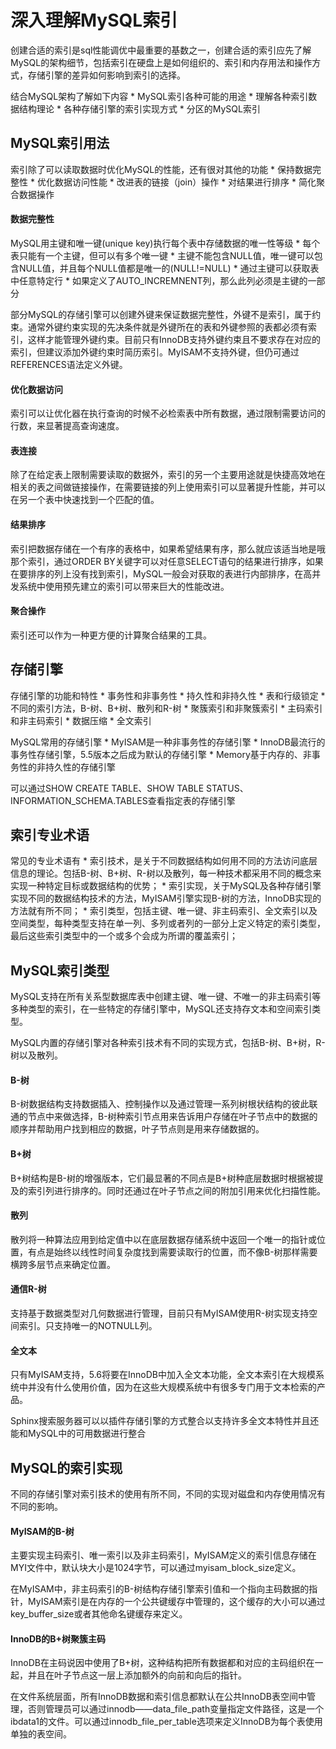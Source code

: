 深入理解MySQL索引
==================

创建合适的索引是sql性能调优中最重要的基数之一，创建合适的索引应先了解MySQL的架构细节，包括索引在硬盘上是如何组织的、索引和内存用法和操作方式，存储引擎的差异如何影响到索引的选择。

结合MySQL架构了解如下内容
    * MySQL索引各种可能的用途
    * 理解各种索引数据结构理论
    * 各种存储引擎的索引实现方式
    * 分区的MySQL索引

MySQL索引用法
--------------

索引除了可以读取数据时优化MySQL的性能，还有很对其他的功能
    * 保持数据完整性
    * 优化数据访问性能
    * 改进表的链接（join）操作
    * 对结果进行排序
    * 简化聚合数据操作

#### 数据完整性

MySQL用主键和唯一键(unique key)执行每个表中存储数据的唯一性等级
    * 每个表只能有一个主键，但可以有多个唯一键
    * 主键不能包含NULL值，唯一键可以包含NULL值，并且每个NULL值都是唯一的(NULL!=NULL)
    * 通过主键可以获取表中任意特定行
    * 如果定义了AUTO_INCREMNENT列，那么此列必须是主键的一部分

部分MySQL的存储引擎可以创建外键来保证数据完整性，外键不是索引，属于约束。通常外键约束实现的先决条件就是外键所在的表和外键参照的表都必须有索引，这样才能管理外键约束。目前只有InnoDB支持外键约束且不要求存在对应的索引，但建议添加外键约束时简历索引。MyISAM不支持外键，但仍可通过REFERENCES语法定义外键。

#### 优化数据访问

索引可以让优化器在执行查询的时候不必检索表中所有数据，通过限制需要访问的行数，来显著提高查询速度。

#### 表连接

除了在给定表上限制需要读取的数据外，索引的另一个主要用途就是快捷高效地在相关的表之间做链接操作，在需要链接的列上使用索引可以显著提升性能，并可以在另一个表中快速找到一个匹配的值。

#### 结果排序

索引把数据存储在一个有序的表格中，如果希望结果有序，那么就应该适当地是哦那个索引，通过ORDER BY关键字可以对任意SELECT语句的结果进行排序，如果在要排序的列上没有找到索引，MySQL一般会对获取的表进行内部排序，在高并发系统中使用预先建立的索引可以带来巨大的性能改进。

#### 聚合操作

索引还可以作为一种更方便的计算聚合结果的工具。

存储引擎
----------

存储引擎的功能和特性
    * 事务性和非事务性
    * 持久性和非持久性
    * 表和行级锁定
    * 不同的索引方法，B-树、B+树、散列和R-树
    * 聚簇索引和非聚簇索引
    * 主码索引和非主码索引
    * 数据压缩
    * 全文索引

MySQL常用的存储引擎
    * MyISAM是一种非事务性的存储引擎
    * InnoDB最流行的事务性存储引擎，5.5版本之后成为默认的存储引擎
    * Memory基于内存的、非事务性的非持久性的存储引擎

可以通过SHOW CREATE TABLE、SHOW TABLE STATUS、INFORMATION_SCHEMA.TABLES查看指定表的存储引擎

索引专业术语
-------------

常见的专业术语有
    * 索引技术，是关于不同数据结构如何用不同的方法访问底层信息的理论。包括B-树、B+树、R-树以及散列，每一种技术都采用不同的概念来实现一种特定目标或数据结构的优势；
    * 索引实现，关于MySQL及各种存储引擎实现不同的数据结构技术的方法，MyISAM引擎实现B-树的方法，InnoDB实现的方法就有所不同；
    * 索引类型，包括主键、唯一键、非主码索引、全文索引以及空间类型，每种类型支持在单一列、多列或者列的一部分上定义特定的索引类型，最后这些索引类型中的一个或多个会成为所谓的覆盖索引；

MySQL索引类型
--------------

MySQL支持在所有关系型数据库表中创建主键、唯一键、不唯一的非主码索引等多种类型的索引，在一些特定的存储引擎中，MySQL还支持存文本和空间索引类型。

MySQL内置的存储引擎对各种索引技术有不同的实现方式，包括B-树、B+树，R-树以及散列。

#### B-树

B-树数据结构支持数据插入、控制操作以及通过管理一系列树根状结构的彼此联通的节点中来做选择，B-树种索引节点用来告诉用户存储在叶子节点中的数据的顺序并帮助用户找到相应的数据，叶子节点则是用来存储数据的。

#### B+树

B+树结构是B-树的增强版本，它们最显著的不同点是B+树种底层数据时根据被提及的索引列进行排序的。同时还通过在叶子节点之间的附加引用来优化扫描性能。

#### 散列

散列将一种算法应用到给定值中以在底层数据存储系统中返回一个唯一的指针或位置，有点是始终以线性时间复杂度找到需要读取行的位置，而不像B-树那样需要横跨多层节点来确定位置。

#### 通信R-树

支持基于数据类型对几何数据进行管理，目前只有MyISAM使用R-树实现支持空间索引。只支持唯一的NOTNULL列。

#### 全文本

只有MyISAM支持，5.6将要在InnoDB中加入全文本功能，全文本索引在大规模系统中并没有什么使用价值，因为在这些大规模系统中有很多专门用于文本检索的产品。

Sphinx搜索服务器可以以插件存储引擎的方式整合以支持许多全文本特性并且还能和MySQL中的可用数据进行整合

MySQL的索引实现
----------------

不同的存储引擎对索引技术的使用有所不同，不同的实现对磁盘和内存使用情况有不同的影响。

#### MyISAM的B-树

主要实现主码索引、唯一索引以及非主码索引，MyISAM定义的索引信息存储在MYI文件中，默认块大小是1024字节，可以通过myisam_block_size定义。

在MyISAM中，非主码索引的B-树结构存储引擎索引值和一个指向主码数据的指针，MyISAM索引是在内存的一个公共键缓存中管理的，这个缓存的大小可以通过key_buffer_size或者其他命名键缓存来定义。

#### InnoDB的B+树聚簇主码

InnoDB在主码说因中使用了B+树，这种结构把所有数据都和对应的主码组织在一起，并且在叶子节点这一层上添加额外的向前和向后的指针。

在文件系统层面，所有InnoDB数据和索引信息都默认在公共InnoDB表空间中管理，否则管理员可以通过innodb——data_file_path变量指定文件路径，这是一个ibdata1的文件。可以通过innodb_file_per_table选项来定义InnoDB为每个表使用单独的表空间。
